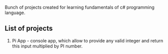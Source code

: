 Bunch of projects created for learning fundamentals of c# programming language.

## List of projects

1. Pi App - console app, which allow to provide any valid integer and return this input multiplied by PI number.
